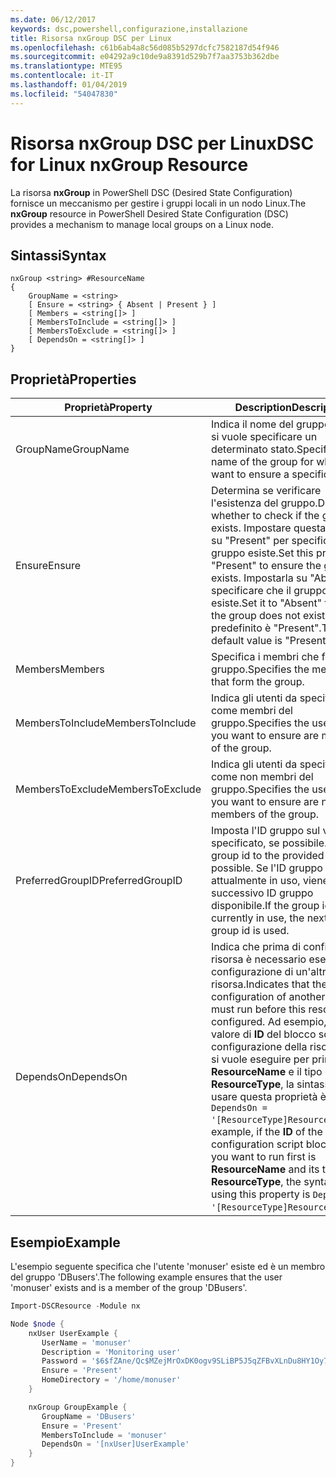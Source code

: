 ```yaml
---
ms.date: 06/12/2017
keywords: dsc,powershell,configurazione,installazione
title: Risorsa nxGroup DSC per Linux
ms.openlocfilehash: c61b6ab4a8c56d085b5297dcfc7582187d54f946
ms.sourcegitcommit: e04292a9c10de9a8391d529b7f7aa3753b362dbe
ms.translationtype: MTE95
ms.contentlocale: it-IT
ms.lasthandoff: 01/04/2019
ms.locfileid: "54047830"
---
```

# <a name="dsc-for-linux-nxgroup-resource"></a><span data-ttu-id="b8d56-103">Risorsa nxGroup DSC per Linux</span><span class="sxs-lookup"><span data-stu-id="b8d56-103">DSC for Linux nxGroup Resource</span></span>

<span data-ttu-id="b8d56-104">La risorsa **nxGroup** in PowerShell DSC (Desired State Configuration) fornisce un meccanismo per gestire i gruppi locali in un nodo Linux.</span><span class="sxs-lookup"><span data-stu-id="b8d56-104">The **nxGroup** resource in PowerShell Desired State Configuration (DSC) provides a mechanism to manage local groups on a Linux node.</span></span>

## <a name="syntax"></a><span data-ttu-id="b8d56-105">Sintassi</span><span class="sxs-lookup"><span data-stu-id="b8d56-105">Syntax</span></span>

```
nxGroup <string> #ResourceName
{
    GroupName = <string>
    [ Ensure = <string> { Absent | Present } ]
    [ Members = <string[]> ]
    [ MembersToInclude = <string[]> ]
    [ MembersToExclude = <string[]> ]
    [ DependsOn = <string[]> ]
}
```

## <a name="properties"></a><span data-ttu-id="b8d56-106">Proprietà</span><span class="sxs-lookup"><span data-stu-id="b8d56-106">Properties</span></span>

|  <span data-ttu-id="b8d56-107">Proprietà</span><span class="sxs-lookup"><span data-stu-id="b8d56-107">Property</span></span> |  <span data-ttu-id="b8d56-108">Description</span><span class="sxs-lookup"><span data-stu-id="b8d56-108">Description</span></span> |
|---|---|
| <span data-ttu-id="b8d56-109">GroupName</span><span class="sxs-lookup"><span data-stu-id="b8d56-109">GroupName</span></span>| <span data-ttu-id="b8d56-110">Indica il nome del gruppo per cui si vuole specificare un determinato stato.</span><span class="sxs-lookup"><span data-stu-id="b8d56-110">Specifies the name of the group for which you want to ensure a specific state.</span></span>|
| <span data-ttu-id="b8d56-111">Ensure</span><span class="sxs-lookup"><span data-stu-id="b8d56-111">Ensure</span></span>| <span data-ttu-id="b8d56-112">Determina se verificare l'esistenza del gruppo.</span><span class="sxs-lookup"><span data-stu-id="b8d56-112">Determines whether to check if the group exists.</span></span> <span data-ttu-id="b8d56-113">Impostare questa proprietà su "Present" per specificare che il gruppo esiste.</span><span class="sxs-lookup"><span data-stu-id="b8d56-113">Set this property to "Present" to ensure the group exists.</span></span> <span data-ttu-id="b8d56-114">Impostarla su "Absent" per specificare che il gruppo non esiste.</span><span class="sxs-lookup"><span data-stu-id="b8d56-114">Set it to "Absent" to ensure the group does not exist.</span></span> <span data-ttu-id="b8d56-115">Il valore predefinito è "Present".</span><span class="sxs-lookup"><span data-stu-id="b8d56-115">The default value is "Present".</span></span>|
| <span data-ttu-id="b8d56-116">Members</span><span class="sxs-lookup"><span data-stu-id="b8d56-116">Members</span></span>| <span data-ttu-id="b8d56-117">Specifica i membri che formano il gruppo.</span><span class="sxs-lookup"><span data-stu-id="b8d56-117">Specifies the members that form the group.</span></span>|
| <span data-ttu-id="b8d56-118">MembersToInclude</span><span class="sxs-lookup"><span data-stu-id="b8d56-118">MembersToInclude</span></span>| <span data-ttu-id="b8d56-119">Indica gli utenti da specificare come membri del gruppo.</span><span class="sxs-lookup"><span data-stu-id="b8d56-119">Specifies the users who you want to ensure are members of the group.</span></span>|
| <span data-ttu-id="b8d56-120">MembersToExclude</span><span class="sxs-lookup"><span data-stu-id="b8d56-120">MembersToExclude</span></span>| <span data-ttu-id="b8d56-121">Indica gli utenti da specificare come non membri del gruppo.</span><span class="sxs-lookup"><span data-stu-id="b8d56-121">Specifies the users who you want to ensure are not members of the group.</span></span>|
| <span data-ttu-id="b8d56-122">PreferredGroupID</span><span class="sxs-lookup"><span data-stu-id="b8d56-122">PreferredGroupID</span></span>| <span data-ttu-id="b8d56-123">Imposta l'ID gruppo sul valore specificato, se possibile.</span><span class="sxs-lookup"><span data-stu-id="b8d56-123">Sets the group id to the provided value if possible.</span></span> <span data-ttu-id="b8d56-124">Se l'ID gruppo è attualmente in uso, viene usato il successivo ID gruppo disponibile.</span><span class="sxs-lookup"><span data-stu-id="b8d56-124">If the group id is currently in use, the next available group id is used.</span></span>|
| <span data-ttu-id="b8d56-125">DependsOn</span><span class="sxs-lookup"><span data-stu-id="b8d56-125">DependsOn</span></span> | <span data-ttu-id="b8d56-126">Indica che prima di configurare la risorsa è necessario eseguire la configurazione di un'altra risorsa.</span><span class="sxs-lookup"><span data-stu-id="b8d56-126">Indicates that the configuration of another resource must run before this resource is configured.</span></span> <span data-ttu-id="b8d56-127">Ad esempio, se il valore di **ID** del blocco script di configurazione della risorsa che si vuole eseguire per primo è **ResourceName** e il tipo è **ResourceType**, la sintassi per usare questa proprietà è `DependsOn = '[ResourceType]ResourceName'`.</span><span class="sxs-lookup"><span data-stu-id="b8d56-127">For example, if the **ID** of the resource configuration script block that you want to run first is **ResourceName** and its type is **ResourceType**, the syntax for using this property is `DependsOn = '[ResourceType]ResourceName'`.</span></span>|

## <a name="example"></a><span data-ttu-id="b8d56-128">Esempio</span><span class="sxs-lookup"><span data-stu-id="b8d56-128">Example</span></span>

<span data-ttu-id="b8d56-129">L'esempio seguente specifica che l'utente 'monuser' esiste ed è un membro del gruppo 'DBusers'.</span><span class="sxs-lookup"><span data-stu-id="b8d56-129">The following example ensures that the user 'monuser' exists and is a member of the group 'DBusers'.</span></span>

```powershell
Import-DSCResource -Module nx

Node $node {
    nxUser UserExample {
       UserName = 'monuser'
       Description = 'Monitoring user'
       Password = '$6$fZAne/Qc$MZejMrOxDK0ogv9SLiBP5J5qZFBvXLnDu8HY1Oy7ycX.Y3C7mGPUfeQy3A82ev3zIabhDQnj2ayeuGn02CqE/0'
       Ensure = 'Present'
       HomeDirectory = '/home/monuser'
    }

    nxGroup GroupExample {
       GroupName = 'DBusers'
       Ensure = 'Present'
       MembersToInclude = 'monuser'
       DependsOn = '[nxUser]UserExample'
    }
}
```
